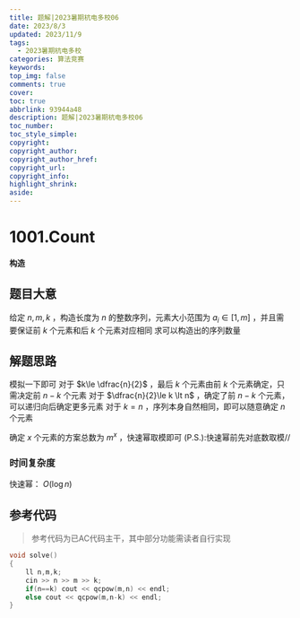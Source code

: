 ```yaml
---
title: 题解|2023暑期杭电多校06
date: 2023/8/3
updated: 2023/11/9
tags:
  - 2023暑期杭电多校
categories: 算法竞赛
keywords:
top_img: false
comments: true
cover:
toc: true
abbrlink: 93944a48
description: 题解|2023暑期杭电多校06
toc_number:
toc_style_simple:
copyright:
copyright_author:
copyright_author_href:
copyright_url:
copyright_info:
highlight_shrink:
aside:
---
```


# 1001.Count
**构造**
## 题目大意
给定 $n,m,k$ ，构造长度为 $n$ 的整数序列，元素大小范围为 $a_i\in [1,m]$ ，并且需要保证前 $k$ 个元素和后 $k$ 个元素对应相同
求可以构造出的序列数量

## 解题思路
模拟一下即可
对于 $k\le \dfrac{n}{2}$ ，最后 $k$ 个元素由前 $k$ 个元素确定，只需决定前 $n-k$ 个元素
对于 $\dfrac{n}{2}\le k \lt n$ ，确定了前 $n-k$ 个元素，可以递归向后确定更多元素
对于 $k=n$ ，序列本身自然相同，即可以随意确定 $n$ 个元素

确定 $x$ 个元素的方案总数为 $m^{x}$ ，快速幂取模即可
(P.S.):快速幂前先对底数取模// 

### 时间复杂度
快速幂： $O(\log n)$

## 参考代码
> 参考代码为已AC代码主干，其中部分功能需读者自行实现

```cpp
void solve()
{
    ll n,m,k;
    cin >> n >> m >> k;
    if(n==k) cout << qcpow(m,n) << endl;
    else cout << qcpow(m,n-k) << endl;
}
```